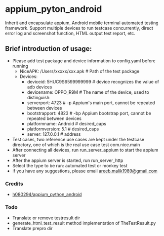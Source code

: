 # appium_pyton_android
Inherit and encapsulate appium, Android mobile terminal automated testing framework.
Support multiple devices to run testcase concurrently, direct error log and screenshot function, HTML output test report, etc.

## Brief introduction of usage:
* Please add test package and device information to config.yaml before running
    * NiceAPK: /Users/xxxxx/xxx.apk # Path of the test package
    * Devices:
        * deviceid: 5HUC9S6599999999 # device recognizes the value of adb devices
        * devicename: OPPO_R9M # The name of the device, used to distinguish
        * serverport: 4723 # -p Appium's main port, cannot be repeated between devices
        * bootstrapport: 4823 # -bp Appium bootstrap port, cannot be repeated between devices
        * platformname: Android    # desired_caps
        * platformversion: 5.1    # desired_caps
        * server: 127.0.0.1 # address
* Test cases, two reference use cases are kept under the testcase directory, one of which is the real use case test com.nice.main  
* After connecting all devices, run run_server_appium to start the appium server
* After the appium server is started, run run_server_http
* Select the type to be run: automated test or monkey test
* If you have any suggestions, please email areeb.malik1989@gmail.com

### Credits
* [h080294/appium_python_android](https://github.com/h080294/appium_python_android)

### Todo
* Translate or remove testresult dir
* generate_html_test_result method implementation of TheTestResult.py
* Translate prepro dir
